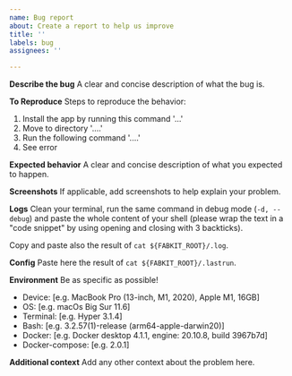 ```yaml
---
name: Bug report
about: Create a report to help us improve
title: ''
labels: bug
assignees: ''

---
```


**Describe the bug**
A clear and concise description of what the bug is.

**To Reproduce**
Steps to reproduce the behavior:
1. Install the app by running this command '...'
2. Move to directory '....'
3. Run the following command '....'
4. See error

**Expected behavior**
A clear and concise description of what you expected to happen.

**Screenshots**
If applicable, add screenshots to help explain your problem.

**Logs**
Clean your terminal, run the same command in debug mode (`-d, --debug`) and paste the whole content of your shell (please wrap the text in a "code snippet" by using opening and closing with 3 backticks).

Copy and paste also the result of `cat ${FABKIT_ROOT}/.log`.

**Config**
Paste here the result of `cat ${FABKIT_ROOT}/.lastrun`.

**Environment**
Be as specific as possible!
 - Device: [e.g. MacBook Pro (13-inch, M1, 2020), Apple M1, 16GB]
 - OS: [e.g. macOs Big Sur 11.6]
 - Terminal: [e.g. Hyper 3.1.4]
 - Bash: [e.g. 3.2.57(1)-release (arm64-apple-darwin20)]
 - Docker: [e.g. Docker desktop 4.1.1, engine: 20.10.8, build 3967b7d]
 - Docker-compose: [e.g. 2.0.1]

**Additional context**
Add any other context about the problem here.
